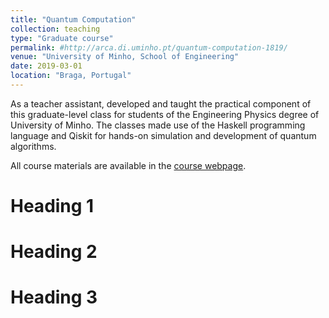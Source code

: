 ```yaml
---
title: "Quantum Computation"
collection: teaching
type: "Graduate course"
permalink: #http://arca.di.uminho.pt/quantum-computation-1819/
venue: "University of Minho, School of Engineering"
date: 2019-03-01
location: "Braga, Portugal"
---
```


As a teacher assistant, developed and taught the practical component of this graduate-level class for students of the Engineering Physics degree of University of Minho. The classes made use of the Haskell programming language and Qiskit for hands-on simulation and development of quantum algorithms.

All course materials are available in the [course webpage](http://arca.di.uminho.pt/quantum-computation-1819/).

Heading 1
======

Heading 2
======

Heading 3
======